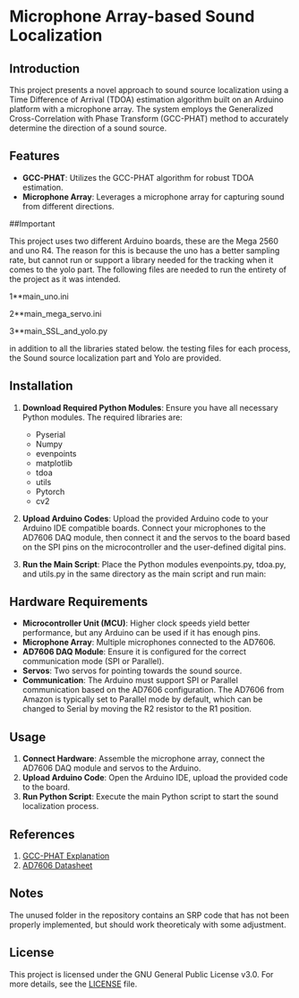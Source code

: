 # Microphone Array-based Sound Localization

## Introduction

This project presents a novel approach to sound source localization using a Time Difference of Arrival (TDOA) estimation algorithm built on an Arduino platform with a microphone array. The system employs the Generalized Cross-Correlation with Phase Transform (GCC-PHAT) method to accurately determine the direction of a sound source.

## Features

- **GCC-PHAT**: Utilizes the GCC-PHAT algorithm for robust TDOA estimation.
- **Microphone Array**: Leverages a microphone array for capturing sound from different directions.

##Important

This project uses two different Arduino boards, these are the Mega 2560 and uno R4. The reason for this is because the uno has a better sampling rate, but cannot run or support a library needed for the tracking when it comes to the yolo part.
The following files are needed to run the entirety of the project as it was intended.

1**main_uno.ini

2**main_mega_servo.ini

3**main_SSL_and_yolo.py

in addition to all the libraries stated below.
the testing files for each process, the Sound source localization part and Yolo are provided.

## Installation

1. **Download Required Python Modules**: Ensure you have all necessary Python modules. The required libraries are:
   * Pyserial
   * Numpy
   * evenpoints
   * matplotlib
   * tdoa
   * utils
   * Pytorch
   * cv2

3. **Upload Arduino Codes**: Upload the provided Arduino code to your Arduino IDE compatible boards. Connect your microphones to the AD7606 DAQ module, then connect it and the servos to the board based on the SPI pins on the microcontroller and the user-defined digital pins.

4. **Run the Main Script**: Place the Python modules evenpoints.py, tdoa.py, and utils.py in the same directory as the main script and run main:

## Hardware Requirements

- **Microcontroller Unit (MCU)**: Higher clock speeds yield better performance, but any Arduino can be used if it has enough pins.
- **Microphone Array**: Multiple microphones connected to the AD7606.
- **AD7606 DAQ Module**: Ensure it is configured for the correct communication mode (SPI or Parallel).
- **Servos**: Two servos for pointing towards the sound source.
- **Communication**: The Arduino must support SPI or Parallel communication based on the AD7606 configuration. The AD7606 from Amazon is typically set to Parallel mode by default, which can be changed to Serial by moving the R2 resistor to the R1 position.

## Usage

1. **Connect Hardware**: Assemble the microphone array, connect the AD7606 DAQ module and servos to the Arduino.
2. **Upload Arduino Code**: Open the Arduino IDE, upload the provided code to the board.
3. **Run Python Script**: Execute the main Python script to start the sound localization process.

## References

1. [GCC-PHAT Explanation](https://www.proquest.com/docview/304587883?parentSessionId=rFc8F31XVj3N3lu6u2P9rlxSaNrkf9FaCGTloUOT3mk%3D&sourcetype=Dissertations%20&%20Theses)
2. [AD7606 Datasheet](https://www.analog.com/en/products/ad7606.html)

## Notes
The unused folder in the repository contains an SRP code that has not been properly implemented, but should work theoreticaly with some adjustment.

## License

This project is licensed under the GNU General Public License v3.0. For more details, see the [LICENSE](https://www.gnu.org/licenses/gpl-3.0.html) file.
